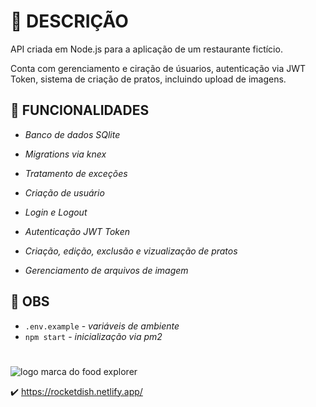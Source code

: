 # :scroll: DESCRIÇÃO

API criada em Node.js para a aplicação de um restaurante fictício.

Conta com gerenciamento e ciração de úsuarios, autenticação via JWT Token, sistema de criação de pratos, incluindo upload de imagens.

## :wrench: FUNCIONALIDADES

- *Banco de dados SQlite*
- *Migrations via knex*
- *Tratamento de exceções*

- *Criação de usuário*
- *Login e Logout*
- *Autenticação JWT Token*
- *Criação, edição, exclusão e vizualização de pratos*
- *Gerenciamento de arquivos de imagem*


## :construction: OBS

- `.env.example` - *variáveis de ambiente*
- `npm start` - *inicialização via pm2*


#
 
 ![logo marca do food explorer](https://i.imgur.com/W7i1bx5.png)

:heavy_check_mark: https://rocketdish.netlify.app/
